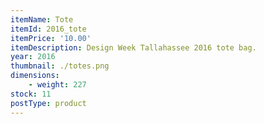 ```yaml
---
itemName: Tote
itemId: 2016_tote
itemPrice: '10.00'
itemDescription: Design Week Tallahassee 2016 tote bag.
year: 2016
thumbnail: ./totes.png
dimensions: 
    - weight: 227
stock: 11
postType: product
---
```

